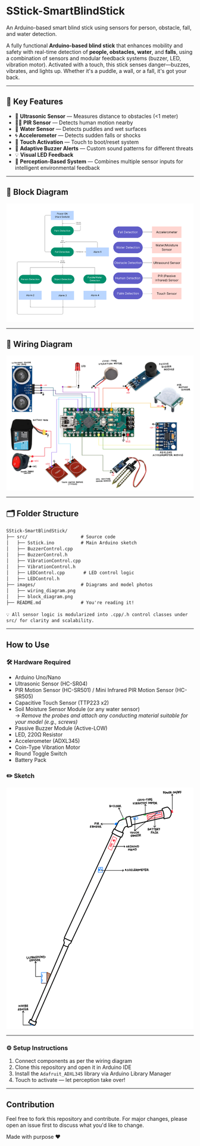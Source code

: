 # SStick-SmartBlindStick
An Arduino-based smart blind stick using sensors for person, obstacle, fall, and water detection.

A fully functional **Arduino-based blind stick** that enhances mobility and safety with real-time detection of **people, obstacles, water**, and **falls**, using a combination of sensors and modular feedback systems (buzzer, LED, vibration motor).
Activated with a touch, this stick senses danger—buzzes, vibrates, and lights up. Whether it's a puddle, a wall, or a fall, it's got your back.

---

## 🎯 Key Features

- 📏 **Ultrasonic Sensor** — Measures distance to obstacles (<1 meter)
- 🧍‍♂️ **PIR Sensor** — Detects human motion nearby
- 🫧 **Water Sensor** — Detects puddles and wet surfaces
- 🌀 **Accelerometer** — Detects sudden falls or shocks
- 🤚 **Touch Activation** — Touch to boot/reset system
- 🔔 **Adaptive Buzzer Alerts** — Custom sound patterns for different threats
- 💡 **Visual LED Feedback**
- 🧠 **Perception-Based System** — Combines multiple sensor inputs for intelligent environmental feedback

---

## 🧠 Block Diagram

![block diagram](diagrams/block_diagram.png)

---

## 🔌 Wiring Diagram

![wiring diagram](diagrams/wiring_diagram.png)

---

## 🗂️ Folder Structure

```plaintext
SStick-SmartBlindStick/
├── src/                    # Source code
│   ├── Sstick.ino          # Main Arduino sketch
│   ├── BuzzerControl.cpp
│   ├── BuzzerControl.h
│   ├── VibrationControl.cpp
│   ├── VibrationControl.h
│   ├── LEDControl.cpp       # LED control logic
│   ├── LEDControl.h
├── images/                 # Diagrams and model photos
│   ├── wiring_diagram.png
│   ├── block_diagram.png
├── README.md               # You're reading it!

💡 All sensor logic is modularized into .cpp/.h control classes under src/ for clarity and scalability.
```
---

## How to Use

### 🛠️ Hardware Required
- Arduino Uno/Nano  
- Ultrasonic Sensor (HC-SR04)  
- PIR Motion Sensor (HC-SR501) / Mini Infrared PIR Motion Sensor (HC-SR505)  
- Capacitive Touch Sensor (TTP223 x2)  
- Soil Moisture Sensor Module (or any water sensor)  
  → *Remove the probes and attach any conducting material suitable for your model (e.g., screws)*  
- Passive Buzzer Module (Active-LOW)  
- LED, 220Ω Resistor  
- Accelerometer (ADXL345)  
- Coin-Type Vibration Motor  
- Round Toggle Switch  
- Battery Pack

### ✏️ Sketch

![sketch](diagrams/sketch.png)

--- 

### ⚙️ Setup Instructions
1. Connect components as per the wiring diagram  
2. Clone this repository and open it in Arduino IDE  
3. Install the `Adafruit_ADXL345` library via Arduino Library Manager  
4. Touch to activate — let perception take over!


---

## Contribution
Feel free to fork this repository and contribute. For major changes, please open an issue first to discuss what you'd like to change.

Made with purpose ❤️
